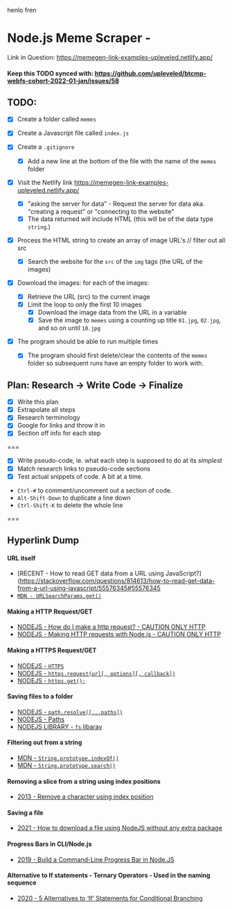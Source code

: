 henlo fren

# Node.js Meme Scraper -

Link in Question: https://memegen-link-examples-upleveled.netlify.app/

#### Keep this TODO synced with: https://github.com/upleveled/btcmp-webfs-cohort-2022-01-jan/issues/58

## TODO:

- [x] Create a folder called `memes`
- [x] Create a Javascript file called `index.js`
- [x] Create a `.gitignore`

  - [x] Add a new line at the bottom of the file with the name of the `memes` folder

- [x] Visit the Netlify link https://memegen-link-examples-upleveled.netlify.app/

  - [x] "asking the server for data" - Request the server for data aka. "creating a request" or "connecting to the website"
  - [x] The data returned will include HTML (this will be of the data type `string`.)

- [x] Process the HTML string to create an array of image URL's // filter out all src

  - [x] Search the website for the `src` of the `img` tags (the URL of the images)

- [x] Download the images: for each of the images:

  - [x] Retrieve the URL (src) to the current image
  - [x] Limit the loop to only the first 10 images
    - [x] Download the image data from the URL in a variable
    - [x] Save the image to `memes` using a counting up title `01.jpg`, `02.jpg`, and so on until `10.jpg`

- [x] The program should be able to run multiple times
  - [x] The program should first delete/clear the contents of the `memes` folder so subsequent runs have an empty folder to work with.

## Plan: Research -> Write Code -> Finalize

- [x] Write this plan
- [x] Extrapolate all steps
- [x] Research terminology
- [x] Google for links and throw it in
- [x] Section off info for each step

===

- [x] Write pseudo-code, ie. what each step is supposed to do at its _simplest_
- [x] Match research links to pseudo-code sections
- [x] Test actual snippets of code. A bit at a time.
- `Ctrl-#` to comment/uncomment out a section of code.
- `Alt-Shift-Down` to duplicate a line down
- `Ctrl-Shift-K` to delete the whole line

===

## Hyperlink Dump

#### URL itself

- [RECENT - How to read GET data from a URL using JavaScript?](https://stackoverflow.com/questions/814613/how-to-read-get-data-from-a-url-using-javascript/55576345#55576345
- [`MDN - URLSearchParams.get()`](https://developer.mozilla.org/en-US/docs/Web/API/URLSearchParams/get)

#### Making a HTTP Request/GET

- [NODEJS - How do I make a http request? - CAUTION ONLY HTTP](https://nodejs.org/en/knowledge/HTTP/clients/how-to-create-a-HTTP-request/)
- [NODEJS - Making HTTP requests with Node.js - CAUTION ONLY HTTP](https://nodejs.dev/learn/making-http-requests-with-nodejs)

#### Making a HTTPS Request/GET

- [NODEJS - `HTTPS`](https://nodejs.org/api/https.html)
- [NODEJS - `https.request(url[, options][, callback])`](https://nodejs.org/api/https.html#httpsrequestoptions-callback)
- [NODEJS - `https.get();`](https://nodejs.org/api/https.html#httpsgeturl-options-callback)

#### Saving files to a folder

- [NODEJS - `path.resolve([...paths])`](https://nodejs.org/api/path.html#pathresolvepaths)
- [NODEJS - Paths](https://nodejs.org/api/path.html)
- [NODEJS LIBRARY - `fs` libaray](https://nodejs.org/api/fs.html)

#### Filtering out from a string

- [MDN - `String.prototype.indexOf()`](https://developer.mozilla.org/en-US/docs/Web/JavaScript/Reference/Global_Objects/String/indexOf)
- [MDN - `String.prototype.search()`](https://developer.mozilla.org/en-US/docs/Web/JavaScript/Reference/Global_Objects/String/search)

#### Removing a slice from a string using index positions

- [2013 - Remove a character using index position](https://stackoverflow.com/questions/11116501/remove-a-character-at-a-certain-position-in-a-string-javascript)

#### Saving a file

- [2021 - How to download a file using NodeJS without any extra package](https://sebhastian.com/nodejs-download-file/)

#### Progress Bars in CLI/Node.js

- [2019 - Build a Command-Line Progress Bar in Node.JS](https://blog.bitsrc.io/build-a-command-line-progress-bar-in-node-js-5702a3525a49)

#### Alternative to If statements - Ternary Operators - Used in the naming sequence

- [2020 - 5 Alternatives to ‘If’ Statements for Conditional Branching](https://betterprogramming.pub/5-alternatives-to-if-statements-for-conditional-branching-6e8e6e97430b)
